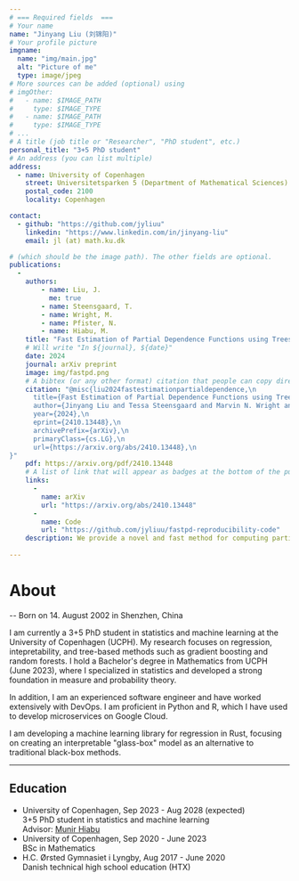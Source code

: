 ```yaml
---
# === Required fields  ===
# Your name
name: "Jinyang Liu (刘锦阳)"
# Your profile picture
imgname:
  name: "img/main.jpg"
  alt: "Picture of me"
  type: image/jpeg
# More sources can be added (optional) using
# imgOther:
#   - name: $IMAGE_PATH
#     type: $IMAGE_TYPE
#   - name: $IMAGE_PATH
#     type: $IMAGE_TYPE
# ...
# A title (job title or "Researcher", "PhD student", etc.)
personal_title: "3+5 PhD student"
# An address (you can list multiple)
address:
  - name: University of Copenhagen
    street: Universitetsparken 5 (Department of Mathematical Sciences)
    postal_code: 2100
    locality: Copenhagen

contact: 
  - github: "https://github.com/jyliuu"
    linkedin: "https://www.linkedin.com/in/jinyang-liu"
    email: jl (at) math.ku.dk

# (which should be the image path). The other fields are optional.
publications:
  - 
    authors:
        - name: Liu, J. 
          me: true
        - name: Steensgaard, T. 
        - name: Wright, M.
        - name: Pfister, N.
        - name: Hiabu, M.
    title: "Fast Estimation of Partial Dependence Functions using Trees"
    # Will write "In ${journal}, ${date}"
    date: 2024
    journal: arXiv preprint
    image: img/fastpd.png
    # A bibtex (or any other format) citation that people can copy directly from the website.
    citation: "@misc{liu2024fastestimationpartialdependence,\n
      title={Fast Estimation of Partial Dependence Functions using Trees},\n
      author={Jinyang Liu and Tessa Steensgaard and Marvin N. Wright and Niklas Pfister and Munir Hiabu},\n
      year={2024},\n
      eprint={2410.13448},\n
      archivePrefix={arXiv},\n
      primaryClass={cs.LG},\n
      url={https://arxiv.org/abs/2410.13448},\n
}"
    pdf: https://arxiv.org/pdf/2410.13448
    # A list of link that will appear as badges at the bottom of the publication.
    links:
      -
        name: arXiv
        url: "https://arxiv.org/abs/2410.13448"
      - 
        name: Code
        url: "https://github.com/jyliuu/fastpd-reproducibility-code"
    description: We provide a novel and fast method for computing partial dependence funtions for tree-based prediction models such as XGBoost and Random Forests. The implementation has since been integrated in the R-package glex.
  
---
```


# About

-- Born on 14. August 2002 in Shenzhen, China

I am currently a 3+5 PhD student in statistics and machine learning at the University of Copenhagen (UCPH). My research focuses on regression, intepretability, and tree-based methods such as gradient boosting and random forests. I hold a Bachelor's degree in Mathematics from UCPH (June 2023), where I specialized in statistics and developed a strong foundation in measure and probability theory.

In addition, I am an experienced software engineer and have worked extensively with DevOps. I am proficient in Python and R, which I have used to develop microservices on Google Cloud. 

I am developing a machine learning library for regression in Rust, focusing on creating an interpretable "glass-box" model as an alternative to traditional black-box methods.

---

## Education

- University of Copenhagen, Sep 2023 - Aug 2028 (expected)  
  3+5 PhD student in statistics and machine learning  
  Advisor: [Munir Hiabu](https://mhiabu.github.io/)
- University of Copenhagen, Sep 2020 - June 2023  
  BSc in Mathematics
- H.C. Ørsted Gymnasiet i Lyngby, Aug 2017 - June 2020  
  Danish technical high school education (HTX)
